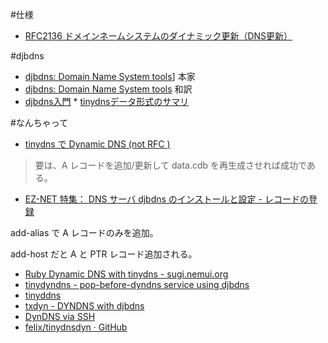 #仕様

*  [RFC2136 ドメインネームシステムのダイナミック更新（DNS更新）](http://www5d.biglobe.ne.jp/~stssk/rfc/rfc2136j.html)

#djbdns

*  [djbdns: Domain Name System tools](http://cr.yp.to/djbdns.html)] 本家
*  [djbdns: Domain Name System tools](http://djbdns.qmail.jp/djbdns.html) 和訳
*  [djbdns入門](http://djbdns.qmail.jp/jp/)
       *  [tinydnsデータ形式のサマリ](http://djbdns.qmail.jp/jp/rr-summary.html)

#なんちゃって

*  [tinydns で Dynamic DNS (not RFC )](http://www.bugbearr.jp/?tinydns)

> 要は、A レコードを追加/更新して data.cdb を再生成させれば成功である。

*  [EZ-NET 特集： DNS サーバ djbdns のインストールと設定 - レコードの登録](http://network.station.ez-net.jp/special/djbdns/doc/3-3.asp)

add-alias で A レコードのみを追加。

add-host だと A と PTR レコード追加される。

*  [Ruby Dynamic DNS with tinydns - sugi.nemui.org](http://sugi.nemui.org/prog/rddns.html)
*  [tinydyndns - pop-before-dyndns service using djbdns](http://smarden.org/tinydyndns/)
*  [tinyddns](http://sourceforge.net/projects/tinyddns/)
*  [txdyn - DYNDNS with djbdns](http://www.tuxad.com/txdyn-doc.html)
*  [DynDNS via SSH](http://cweiske.de/tagebuch/ssh-dyndns.htm)
*  [felix/tinydnsdyn &#183; GitHub](https://github.com/felix/tinydnsdyn)
